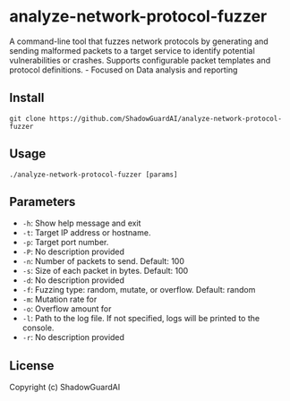 # analyze-network-protocol-fuzzer
A command-line tool that fuzzes network protocols by generating and sending malformed packets to a target service to identify potential vulnerabilities or crashes. Supports configurable packet templates and protocol definitions. - Focused on Data analysis and reporting

## Install
`git clone https://github.com/ShadowGuardAI/analyze-network-protocol-fuzzer`

## Usage
`./analyze-network-protocol-fuzzer [params]`

## Parameters
- `-h`: Show help message and exit
- `-t`: Target IP address or hostname.
- `-p`: Target port number.
- `-P`: No description provided
- `-n`: Number of packets to send. Default: 100
- `-s`: Size of each packet in bytes. Default: 100
- `-d`: No description provided
- `-f`: Fuzzing type: random, mutate, or overflow. Default: random
- `-m`: Mutation rate for 
- `-o`: Overflow amount for 
- `-l`: Path to the log file. If not specified, logs will be printed to the console.
- `-r`: No description provided

## License
Copyright (c) ShadowGuardAI
